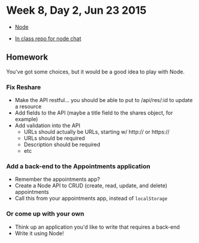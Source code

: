 # Week 8, Day 2, Jun 23 2015

- [Node](https://github.com/tiy-durham-fe-cohort4/resources/blob/master/lessons/node.md)

- [In class repo for node chat](https://github.com/tiy-durham-fe-cohort4/node-chat-demo)

## Homework

You've got some choices, but it would be a good idea to play with Node.

### Fix Reshare

- Make the API restful... you should be able to put to /api/res/:id to update a resource
- Add fields to the API (maybe a title field to the shares object, for example)
- Add validation into the API
  - URLs should actually be URLs, starting w/ http:// or https://
  - URLs should be required
  - Description should be required
  - etc

### Add a back-end to the Appointments application

- Remember the appointments app?
- Create a Node API to CRUD (create, read, update, and delete) appointments
- Call this from your appointments app, instead of `localStorage`

### Or come up with your own

- Think up an application you'd like to write that requires a back-end
- Write it using Node!